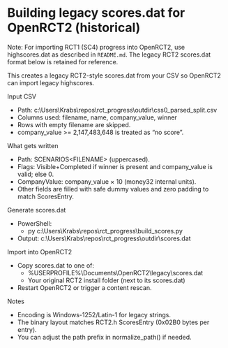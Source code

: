 # Building legacy scores.dat for OpenRCT2 (historical)

Note: For importing RCT1 (SC4) progress into OpenRCT2, use highscores.dat as described in `README.md`. The legacy RCT2 scores.dat format below is retained for reference.

This creates a legacy RCT2-style scores.dat from your CSV so OpenRCT2 can import legacy highscores.

Input CSV
- Path: c:\Users\Krabs\repos\rct_progress\outdir\css0_parsed_split.csv
- Columns used: filename, name, company_value, winner
- Rows with empty filename are skipped.
- company_value >= 2,147,483,648 is treated as “no score”.

What gets written
- Path: SCENARIOS\<FILENAME> (uppercased).
- Flags: Visible+Completed if winner is present and company_value is valid; else 0.
- CompanyValue: company_value × 10 (money32 internal units).
- Other fields are filled with safe dummy values and zero padding to match ScoresEntry.

Generate scores.dat
- PowerShell:
  - py c:\Users\Krabs\repos\rct_progress\build_scores.py
- Output: c:\Users\Krabs\repos\rct_progress\outdir\scores.dat

Import into OpenRCT2
- Copy scores.dat to one of:
  - %USERPROFILE%\Documents\OpenRCT2\legacy\scores.dat
  - Your original RCT2 install folder (next to its scores.dat)
- Restart OpenRCT2 or trigger a content rescan.

Notes
- Encoding is Windows-1252/Latin-1 for legacy strings.
- The binary layout matches RCT2.h ScoresEntry (0x02B0 bytes per entry).
- You can adjust the path prefix in normalize_path() if needed.